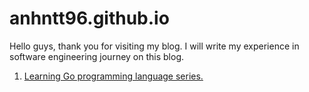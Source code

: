 # anhntt96.github.io

Hello guys, thank you for visiting my blog. I will write my experience in software engineering journey on this blog. 

1. [Learning Go programming language series.](golang/README.md)